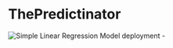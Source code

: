 # ThePredictinator
 
![Simple Linear Regression Model deployment - ](https://user-images.githubusercontent.com/78474460/219006007-38c557d5-0190-4043-9273-fad958f39ea3.png)
